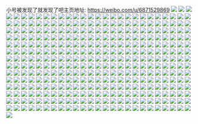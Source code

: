 小号被发现了就发现了吧主页地址: https://weibo.com/u/6871529869 
![](https://wx4.sinaimg.cn/mw2000/007v2eOVgy1h94rt7woopj30u0191ahr.jpg) 
![](https://wx4.sinaimg.cn/mw2000/007v2eOVgy1h94rt94f20j30u0191473.jpg) 
![](https://wx4.sinaimg.cn/mw2000/007v2eOVgy1h94rtsu4ymj30u0140k2s.jpg) 
![](https://wx4.sinaimg.cn/mw2000/007v2eOVgy1h94rta85cvj312u0u0tea.jpg) 
![](https://wx4.sinaimg.cn/mw2000/007v2eOVgy1h94rtxs8zsj30u0140akq.jpg) 
![](https://wx4.sinaimg.cn/mw2000/007v2eOVgy1h94rtaxdt9j30u01b6jxl.jpg) 
![](https://wx4.sinaimg.cn/mw2000/007v2eOVgy1h94rtrldwsj30u0140gyz.jpg) 
![](https://wx4.sinaimg.cn/mw2000/007v2eOVgy1h94rtv7cbnj30u0140q89.jpg) 
![](https://wx4.sinaimg.cn/mw2000/007v2eOVgy1h94rtwtytjj30u0140wp2.jpg) 
![](https://wx4.sinaimg.cn/mw2000/007v2eOVgy1h94rtyowwsj30u014014c.jpg) 
![](https://wx4.sinaimg.cn/mw2000/007v2eOVgy1h94rx4gqooj31910u0q92.jpg) 
![](https://wx4.sinaimg.cn/mw2000/007v2eOVgy1h92mlxzuqjj31y92stx6q.jpg) 
![](https://wx4.sinaimg.cn/mw2000/007v2eOVgy1h92mm3ztqij322g2vtnpf.jpg) 
![](https://wx4.sinaimg.cn/mw2000/007v2eOVgy1h92mmd66icj32c03401l2.jpg) 
![](https://wx4.sinaimg.cn/mw2000/007v2eOVly1h8uc455ow8j31w52ivb2b.jpg) 
![](https://wx4.sinaimg.cn/mw2000/007v2eOVly1h8uc46bueij31sc2dsx6p.jpg) 
![](https://wx4.sinaimg.cn/mw2000/007v2eOVly1h8qs76ph8nj32c0340kjo.jpg) 
![](https://wx4.sinaimg.cn/mw2000/007v2eOVly1h8qs78k9q9j32c0340x6r.jpg) 
![](https://wx4.sinaimg.cn/mw2000/007v2eOVly1h8qs795i0zj31nh2cq7wh.jpg) 
![](https://wx4.sinaimg.cn/mw2000/007v2eOVly1h8bwh8nbenj30u0140dnf.jpg) 
![](https://wx4.sinaimg.cn/mw2000/007v2eOVly1h8bwha28xsj30u0140gsq.jpg) 
![](https://wx4.sinaimg.cn/mw2000/007v2eOVly1h8bwh7yt36j30u00w5dn4.jpg) 
![](https://wx4.sinaimg.cn/mw2000/007v2eOVly1h8bwhb4ek5j31400u0dmh.jpg) 
![](https://wx4.sinaimg.cn/mw2000/007v2eOVly1h8bwh99xykj30u0140ah7.jpg) 
![](https://wx4.sinaimg.cn/mw2000/007v2eOVly1h8bwj7nil6j30u01sytdj.jpg) 
![](https://wx4.sinaimg.cn/mw2000/007v2eOVly1h89qzyl5uij30wi0wudlw.jpg) 
![](https://wx4.sinaimg.cn/mw2000/007v2eOVly1h89g8m99x7j318g1uo7w9.jpg) 
![](https://wx4.sinaimg.cn/mw2000/007v2eOVly1h89g8qjdr1j31lo22we81.jpg) 
![](https://wx4.sinaimg.cn/mw2000/007v2eOVly1h89g8pm7pyj32c0340hdv.jpg) 
![](https://wx4.sinaimg.cn/mw2000/007v2eOVly1h89g8twmt9j31sc2ds4q7.jpg) 
![](https://wx4.sinaimg.cn/mw2000/007v2eOVly1h7tivtyowuj324836ckjn.jpg) 
![](https://wx4.sinaimg.cn/mw2000/007v2eOVly1h7tivvuf72j324836ce84.jpg) 
![](https://wx4.sinaimg.cn/mw2000/007v2eOVly1h7tivxv62kj324836chdv.jpg) 
![](https://wx4.sinaimg.cn/mw2000/007v2eOVly1h7tiw2zqmmj324836cqv9.jpg) 
![](https://wx4.sinaimg.cn/mw2000/007v2eOVly1h7tiwcl3dyj324836c1kz.jpg) 
![](https://wx4.sinaimg.cn/mw2000/007v2eOVly1h7tiw5w4xbj324836c4qv.jpg) 
![](https://wx4.sinaimg.cn/mw2000/007v2eOVly1h7tiw7vhlej336c248kjn.jpg) 
![](https://wx4.sinaimg.cn/mw2000/007v2eOVly1h7tiw0lb83j324836c7wk.jpg) 
![](https://wx4.sinaimg.cn/mw2000/007v2eOVly1h7tiwak213j336c2481l0.jpg) 
![](https://wx4.sinaimg.cn/mw2000/007v2eOVly1h7tiwgf9w2j324836chdv.jpg) 
![](https://wx4.sinaimg.cn/mw2000/007v2eOVly1h7tiwer2npj336c2487wj.jpg) 
![](https://wx4.sinaimg.cn/mw2000/007v2eOVly1h7tiwi69pmj324836cnpf.jpg) 
![](https://wx4.sinaimg.cn/mw2000/007v2eOVly1h7tivs21xzj324836ckjn.jpg) 
![](https://wx4.sinaimg.cn/mw2000/007v2eOVly1h7tiwl1ommj337k4tce88.jpg) 
![](https://wx4.sinaimg.cn/mw2000/007v2eOVly1h7tiwomydjj34tc37k1l3.jpg) 
![](https://wx4.sinaimg.cn/mw2000/007v2eOVly1h7tiwsaq0dj337k4tc4qz.jpg) 
![](https://wx4.sinaimg.cn/mw2000/007v2eOVly1h7tiwv7x83j337k4tc1l5.jpg) 
![](https://wx4.sinaimg.cn/mw2000/007v2eOVly1h7os39galkj30wi0rrte4.jpg) 
![](https://wx4.sinaimg.cn/mw2000/007v2eOVly1h7au51wq08j30u0140adm.jpg) 
![](https://wx4.sinaimg.cn/mw2000/007v2eOVly1h7atxhgreij30u0140adk.jpg) 
![](https://wx4.sinaimg.cn/mw2000/007v2eOVly1h7atyvc7l8j30u0160dqc.jpg) 
![](https://wx4.sinaimg.cn/mw2000/007v2eOVly1h7au50u0fyj30u01sydjp.jpg) 
![](https://wx4.sinaimg.cn/mw2000/007v2eOVly1h6wzy4pk14j30u0140ahp.jpg) 
![](https://wx4.sinaimg.cn/mw2000/007v2eOVly1h6wzy6d00lj30u0140wno.jpg) 
![](https://wx4.sinaimg.cn/mw2000/007v2eOVly1h6wzzymfdjj30u0140tl7.jpg) 
![](https://wx4.sinaimg.cn/mw2000/007v2eOVly1h6x0rm19y6j30u0140tmk.jpg) 
![](https://wx4.sinaimg.cn/mw2000/007v2eOVly1h6um5h9yi7j32c0340grz.jpg) 
![](https://wx4.sinaimg.cn/mw2000/007v2eOVly1h6um6zf6e5j32c03407wj.jpg) 
![](https://wx4.sinaimg.cn/mw2000/007v2eOVly1h6hwhwjxklj30u0140ahx.jpg) 
![](https://wx4.sinaimg.cn/mw2000/007v2eOVly1h6hwhx3ls0j30u0187n05.jpg) 
![](https://wx4.sinaimg.cn/mw2000/007v2eOVly1h6d23b0v9aj30u012cq9q.jpg) 
![](https://wx4.sinaimg.cn/mw2000/007v2eOVly1h6d239yrnoj30u0140dmz.jpg) 
![](https://wx4.sinaimg.cn/mw2000/007v2eOVly1h6d23c5i1uj30u0140q4p.jpg) 
![](https://wx4.sinaimg.cn/mw2000/007v2eOVly1h6d2oaqn1fj30u0140whx.jpg) 
![](https://wx4.sinaimg.cn/mw2000/007v2eOVly1h61j6umf0cj31pv2bh1kx.jpg) 
![](https://wx4.sinaimg.cn/mw2000/007v2eOVly1h61j6siiuwj32c02c0x6q.jpg) 
![](https://wx4.sinaimg.cn/mw2000/007v2eOVly1h61j6tjt78j30zk1be760.jpg) 
![](https://wx4.sinaimg.cn/mw2000/007v2eOVly1h5te0o9bdzj31gw11mtx9.jpg) 
![](https://wx4.sinaimg.cn/mw2000/007v2eOVly1h5te4xod5gj30wi0hzgri.jpg) 
![](https://wx4.sinaimg.cn/mw2000/007v2eOVly1h5p2ka18p3j32c02c0x6p.jpg) 
![](https://wx4.sinaimg.cn/mw2000/007v2eOVly1h5p2kaws69j32c02c0hdu.jpg) 
![](https://wx4.sinaimg.cn/mw2000/007v2eOVly1h5p2kgbshmj33342bcb2b.jpg) 
![](https://wx4.sinaimg.cn/mw2000/007v2eOVly1h5p2ke8rz7j31sc2ds4qq.jpg) 
![](https://wx4.sinaimg.cn/mw2000/007v2eOVly1h5p2qj59mkj30sc128k6d.jpg) 
![](https://wx4.sinaimg.cn/mw2000/007v2eOVly1h5p2kd0k3ej31sc2ds4qq.jpg) 
![](https://wx4.sinaimg.cn/mw2000/007v2eOVly1h5jda3l3dcj30u0140thu.jpg) 
![](https://wx4.sinaimg.cn/mw2000/007v2eOVly1h5jda84k3bj30u01hcafp.jpg) 
![](https://wx4.sinaimg.cn/mw2000/007v2eOVly1h5caruobjhj30u014012c.jpg) 
![](https://wx4.sinaimg.cn/mw2000/007v2eOVly1h5573ttgabj30u0140qah.jpg) 
![](https://wx4.sinaimg.cn/mw2000/007v2eOVly1h5573u0a6fj30u014012r.jpg) 
![](https://wx4.sinaimg.cn/mw2000/007v2eOVly1h5573u91jpj30u0140n4j.jpg) 
![](https://wx4.sinaimg.cn/mw2000/007v2eOVly1h4695hluxaj30u01hcajo.jpg) 
![](https://wx4.sinaimg.cn/mw2000/007v2eOVly1h421y3bnszj30u014gzss.jpg) 
![](https://wx4.sinaimg.cn/mw2000/007v2eOVly1h421y4xi1rj30u014010s.jpg) 
![](https://wx4.sinaimg.cn/mw2000/007v2eOVly1h421y6b5l8j30u0140gua.jpg) 
![](https://wx4.sinaimg.cn/mw2000/007v2eOVly1h3wc7ct4obj30u0140dpw.jpg) 
![](https://wx4.sinaimg.cn/mw2000/007v2eOVly1h3wc7e06m3j30u0140wou.jpg) 
![](https://wx4.sinaimg.cn/mw2000/007v2eOVly1h3wc7boso1j30u0140qa6.jpg) 
![](https://wx4.sinaimg.cn/mw2000/007v2eOVly1h3dj1xhndxj30u014046p.jpg) 
![](https://wx4.sinaimg.cn/mw2000/007v2eOVly1h3dj1zz0p6j30u0140437.jpg) 
![](https://wx4.sinaimg.cn/mw2000/007v2eOVly1h2yuuvon5oj30u0140afw.jpg) 
![](https://wx4.sinaimg.cn/mw2000/007v2eOVly1h2yuutnblqj30u012845k.jpg) 
![](https://wx4.sinaimg.cn/mw2000/007v2eOVly1h2na52n6zlj32001c01kx.jpg) 
![](https://wx4.sinaimg.cn/mw2000/007v2eOVly1h2na53v7dij32001c01kx.jpg) 
![](https://wx4.sinaimg.cn/mw2000/007v2eOVly1h2na500d2rj32c0340npg.jpg) 
![](https://wx4.sinaimg.cn/mw2000/007v2eOVly1h2na4yfebej31sc2ds4qp.jpg) 
![](https://wx4.sinaimg.cn/mw2000/007v2eOVly1h2na566r8tj32001c0nl4.jpg) 
![](https://wx4.sinaimg.cn/mw2000/007v2eOVly1h2na4yolcpj31hc0zk7ei.jpg) 
![](https://wx4.sinaimg.cn/mw2000/007v2eOVly1h2na50zqzxj31sc2dse82.jpg) 
![](https://wx4.sinaimg.cn/mw2000/007v2eOVly1h2na4xb65lj31be0zk7ng.jpg) 
![](https://wx4.sinaimg.cn/mw2000/007v2eOVly1h2na51qs33j32c0340hdt.jpg) 
![](https://wx4.sinaimg.cn/mw2000/007v2eOVly1h2na54efhdj32001c07p7.jpg) 
![](https://wx4.sinaimg.cn/mw2000/007v2eOVly1h2na55rcd6j32001c01kx.jpg) 
![](https://wx4.sinaimg.cn/mw2000/007v2eOVly1h2l1usy5icj30wi1ycasj.jpg) 
![](https://wx4.sinaimg.cn/mw2000/007v2eOVly1h2bh13cijhj327p2pg4qr.jpg) 
![](https://wx4.sinaimg.cn/mw2000/007v2eOVly1h2bh14jr6aj32472wze82.jpg) 
![](https://wx4.sinaimg.cn/mw2000/007v2eOVly1h1qog45sdnj31ic28shdt.jpg) 
![](https://wx4.sinaimg.cn/mw2000/007v2eOVly1h1qog3moobj31sc2ds1ky.jpg) 
![](https://wx4.sinaimg.cn/mw2000/007v2eOVly1h1jpf6ekbyj30u0152n8u.jpg) 
![](https://wx4.sinaimg.cn/mw2000/007v2eOVly1h1jpf4msczj30u00xn0yy.jpg) 
![](https://wx4.sinaimg.cn/mw2000/007v2eOVly1h1jpf52ctaj30u0140ahe.jpg) 
![](https://wx4.sinaimg.cn/mw2000/007v2eOVly1h1jpf424j6j30u00u0gsi.jpg) 
![](https://wx4.sinaimg.cn/mw2000/007v2eOVly1h0vcf8e9oaj32c0340x6r.jpg) 
![](https://wx4.sinaimg.cn/mw2000/007v2eOVly1h0vcf9gpr1j32c0340kjn.jpg) 
![](https://wx4.sinaimg.cn/mw2000/007v2eOVly1h0ogyj6zavj30zg1ba0xz.jpg) 
![](https://wx4.sinaimg.cn/mw2000/007v2eOVly1h0ebeishf8j318g1uob1b.jpg) 
![](https://wx4.sinaimg.cn/mw2000/007v2eOVly1h0ebejvoc8j318g1uo1kx.jpg) 
![](https://wx4.sinaimg.cn/mw2000/007v2eOVly1h0ebej8qqqj318g1uoe7m.jpg) 
![](https://wx4.sinaimg.cn/mw2000/007v2eOVly1h0ebekgvlsj31c02004qp.jpg) 
![](https://wx4.sinaimg.cn/mw2000/007v2eOVly1h0ebel5332j31c02004qp.jpg) 
![](https://wx4.sinaimg.cn/mw2000/007v2eOVly1h0ebelmlsjj31c02001kx.jpg) 
![](https://wx4.sinaimg.cn/mw2000/007v2eOVly1h0ebeo7f2tj32c03404qr.jpg) 
![](https://wx4.sinaimg.cn/mw2000/007v2eOVly1h0ebep5qe1j32c03407wj.jpg) 
![](https://wx4.sinaimg.cn/mw2000/007v2eOVly1h08dxhvp9kj31sc2dshdt.jpg) 
![](https://wx4.sinaimg.cn/mw2000/007v2eOVly1h08dxj6gstj31sc2dse81.jpg) 
![](https://wx4.sinaimg.cn/mw2000/007v2eOVly1h08dz8v3ltj31sc2dskjl.jpg) 
![](https://wx4.sinaimg.cn/mw2000/007v2eOVly1h02e6n4xycj31b81b8wmg.jpg) 
![](https://wx4.sinaimg.cn/mw2000/007v2eOVly1h02e6jwbkuj318g1uo1kx.jpg) 
![](https://wx4.sinaimg.cn/mw2000/007v2eOVly1h02e6mavfrj318g1uo1kx.jpg) 
![](https://wx4.sinaimg.cn/mw2000/007v2eOVly1h02e6mubmrj318g1uohcw.jpg) 
![](https://wx4.sinaimg.cn/mw2000/007v2eOVly1gzwxsirkuaj30wi1ycduk.jpg) 
![](https://wx4.sinaimg.cn/mw2000/007v2eOVly1gzwxshts8zj30wi1ycwry.jpg) 
![](https://wx4.sinaimg.cn/mw2000/007v2eOVly1gzhxrtp1anj30u0140dmn.jpg) 
![](https://wx4.sinaimg.cn/mw2000/007v2eOVly1gzhxru4qrnj30u0140n67.jpg) 
![](https://wx4.sinaimg.cn/mw2000/007v2eOVly1gyyb6rk2ryj32c02ptnpe.jpg) 
![](https://wx4.sinaimg.cn/mw2000/007v2eOVly1gyyb6sfekoj32c02mxkjm.jpg) 
![](https://wx4.sinaimg.cn/mw2000/007v2eOVly1gyyb7haas7j30oe0z511z.jpg) 
![](https://wx4.sinaimg.cn/mw2000/007v2eOVly1gyyb6u732bj30u00dpju1.jpg) 
![](https://wx4.sinaimg.cn/mw2000/007v2eOVly1gyr28w0mnbj32c0340qv6.jpg) 
![](https://wx4.sinaimg.cn/mw2000/007v2eOVly1gyr28wyl5yj32c0340qv6.jpg) 
![](https://wx4.sinaimg.cn/mw2000/007v2eOVly1gy8q8nc10xj32c0340npf.jpg) 
![](https://wx4.sinaimg.cn/mw2000/007v2eOVly1gy8qcxc4c8j31q124g4qq.jpg) 
![](https://wx4.sinaimg.cn/mw2000/007v2eOVly1gx34ca8t8zj30wi1yce81.jpg) 
![](https://wx4.sinaimg.cn/mw2000/007v2eOVly1gx1rl998kmj30u00u079c.jpg) 
![](https://wx4.sinaimg.cn/mw2000/007v2eOVly1gx1rlarbw1j30u00u0k06.jpg) 
![](https://wx4.sinaimg.cn/mw2000/007v2eOVly1gx1rlc124ej30u0140wm4.jpg) 
![](https://wx4.sinaimg.cn/mw2000/007v2eOVly1gx1rl9pgxzj31400u0n4n.jpg) 
![](https://wx4.sinaimg.cn/mw2000/007v2eOVly1gx1rla5ddqj30u0140gs3.jpg) 
![](https://wx4.sinaimg.cn/mw2000/007v2eOVly1gx1rlepzw4j30u0140qd7.jpg) 
![](https://wx4.sinaimg.cn/mw2000/007v2eOVly1gx1rlb8rn5j30u0140guw.jpg) 
![](https://wx4.sinaimg.cn/mw2000/007v2eOVly1gx1rlci2krj30u00u0doj.jpg) 
![](https://wx4.sinaimg.cn/mw2000/007v2eOVly1gx1rle3j71j30q51hc788.jpg) 
![](https://wx4.sinaimg.cn/mw2000/007v2eOVly1gx1rld0d8aj30u0140n66.jpg) 
![](https://wx4.sinaimg.cn/mw2000/007v2eOVly1gx1rldh7dkj30u00u0gtg.jpg) 
![](https://wx4.sinaimg.cn/mw2000/007v2eOVly1gx1rl8vob7j30u00u0gqc.jpg) 
![](https://wx4.sinaimg.cn/mw2000/007v2eOVly1gwq69wzciqj30u0140jz9.jpg) 
![](https://wx4.sinaimg.cn/mw2000/007v2eOVly1gwq69y66abj30u0140afx.jpg) 
![](https://wx4.sinaimg.cn/mw2000/007v2eOVly1gwq69ysf8uj30u0140q9k.jpg) 
![](https://wx4.sinaimg.cn/mw2000/007v2eOVly1gwq69zibrgj30u014045f.jpg) 
![](https://wx4.sinaimg.cn/mw2000/007v2eOVly1gw24j7tscrj31c02004qp.jpg) 
![](https://wx4.sinaimg.cn/mw2000/007v2eOVly1gw24j8n29qj31c0200hco.jpg) 
![](https://wx4.sinaimg.cn/mw2000/007v2eOVly1gw24j9t7skj31c02007wh.jpg) 
![](https://wx4.sinaimg.cn/mw2000/007v2eOVly1gw24ja7nqyj31c0200qoj.jpg) 
![](https://wx4.sinaimg.cn/mw2000/007v2eOVly1gw24jakroqj30zk1hcn76.jpg) 
![](https://wx4.sinaimg.cn/mw2000/007v2eOVly1gw24jb23usj30zk1hck5g.jpg) 
![](https://wx4.sinaimg.cn/mw2000/007v2eOVly1gw24jbn7k5j31c0200b29.jpg) 
![](https://wx4.sinaimg.cn/mw2000/007v2eOVly1gw24jc7tt7j31c02007wh.jpg) 
![](https://wx4.sinaimg.cn/mw2000/007v2eOVly1gw24jcpltxj31c02004qp.jpg) 
![](https://wx4.sinaimg.cn/mw2000/007v2eOVly1gw24jd82xbj31c0200nox.jpg) 
![](https://wx4.sinaimg.cn/mw2000/007v2eOVly1gw24jjxbeij33402c0x6q.jpg) 
![](https://wx4.sinaimg.cn/mw2000/007v2eOVly1gw24jgvcuaj33402c0u0z.jpg) 
![](https://wx4.sinaimg.cn/mw2000/007v2eOVly1gw24ji0qj4j33402c0e83.jpg) 
![](https://wx4.sinaimg.cn/mw2000/007v2eOVly1gw24jes5kbj33402c01kz.jpg) 
![](https://wx4.sinaimg.cn/mw2000/007v2eOVly1gw24jlx39cj33402c0kjm.jpg) 
![](https://wx4.sinaimg.cn/mw2000/007v2eOVly1gvn2j57dolj60s10t5dn002.jpg) 
![](https://wx4.sinaimg.cn/mw2000/007v2eOVly1gvcxbyk6efj62c02c0x6p02.jpg) 
![](https://wx4.sinaimg.cn/mw2000/007v2eOVly1gvcxc03a69j62c02c07wi02.jpg) 
![](https://wx4.sinaimg.cn/mw2000/007v2eOVly1gv4uttijmxj62c02c0hdt02.jpg) 
![](https://wx4.sinaimg.cn/mw2000/007v2eOVly1guzxitcfr1j62bb332b2a02.jpg) 
![](https://wx4.sinaimg.cn/mw2000/007v2eOVly1guzxirm0ssj62c0340e8302.jpg) 
![](https://wx4.sinaimg.cn/mw2000/007v2eOVly1guzxocpbssj62bb332b2a02.jpg) 
![](https://wx4.sinaimg.cn/mw2000/007v2eOVly1guxs8assztj62192tnkjl02.jpg) 
![](https://wx4.sinaimg.cn/mw2000/007v2eOVly1guxs8ervdij61zg2rikjl02.jpg) 
![](https://wx4.sinaimg.cn/mw2000/007v2eOVly1guxs8fk87bj61sc1schdt02.jpg) 
![](https://wx4.sinaimg.cn/mw2000/007v2eOVly1guxs8copvej62c02c0qv502.jpg) 
![](https://wx4.sinaimg.cn/mw2000/007v2eOVly1guxs8gm8qxj62c02c0kjm02.jpg) 
![](https://wx4.sinaimg.cn/mw2000/007v2eOVly1guxs8ikdegj62c0340npf02.jpg) 
![](https://wx4.sinaimg.cn/mw2000/007v2eOVly1guxs8934l4j62c0340qv602.jpg) 
![](https://wx4.sinaimg.cn/mw2000/007v2eOVly1guxvcaseuij60n00qcn0602.jpg) 
![](https://wx4.sinaimg.cn/mw2000/007v2eOVly1guxvfm1r5aj62c02c01ky02.jpg) 
![](https://wx4.sinaimg.cn/mw2000/007v2eOVly1guibvjs5ipj60ke0hjabi02.jpg) 
![](https://wx4.sinaimg.cn/mw2000/007v2eOVly1gu7x1hdvfyj60u0140woo02.jpg) 
![](https://wx4.sinaimg.cn/mw2000/007v2eOVly1gu7x1h00sjj60u01hc12402.jpg) 
![](https://wx4.sinaimg.cn/mw2000/007v2eOVly1gtz1kv4yp2j32c02c01ky.jpg) 
![](https://wx4.sinaimg.cn/mw2000/007v2eOVly1gtvah8ophtj30u0140wop.jpg) 
![](https://wx4.sinaimg.cn/mw2000/007v2eOVly1gtvaha7gxlj31400u0n50.jpg) 
![](https://wx4.sinaimg.cn/mw2000/007v2eOVly1gtvahbjapuj30u00u0gv9.jpg) 
![](https://wx4.sinaimg.cn/mw2000/007v2eOVly1gtvah70p48j30u00u043f.jpg) 
![](https://wx4.sinaimg.cn/mw2000/007v2eOVly1gtvahcx68qj30u00u0qb1.jpg) 
![](https://wx4.sinaimg.cn/mw2000/007v2eOVly1gtvahe3ohsj30u00u00zu.jpg) 
![](https://wx4.sinaimg.cn/mw2000/007v2eOVly1gtvahfjvrzj30u00u0k0y.jpg) 
![](https://wx4.sinaimg.cn/mw2000/007v2eOVly1gtvahh2v3nj31400u04az.jpg) 
![](https://wx4.sinaimg.cn/mw2000/007v2eOVly1gtvahip6o8j30u0140doy.jpg) 
![](https://wx4.sinaimg.cn/mw2000/007v2eOVly1gtvahjxej4j30u00u0dlq.jpg) 
![](https://wx4.sinaimg.cn/mw2000/007v2eOVly1gtvahladwkj30u00u0441.jpg) 
![](https://wx4.sinaimg.cn/mw2000/007v2eOVly1gtvahn74uej30u00u0n3i.jpg) 
![](https://wx4.sinaimg.cn/mw2000/007v2eOVly1gtvahpn9exj30u00u0n71.jpg) 
![](https://wx4.sinaimg.cn/mw2000/007v2eOVly1gtstz9t7vgj32c0340e82.jpg) 
![](https://wx4.sinaimg.cn/mw2000/007v2eOVly1gts452w5muj30u0140q9e.jpg) 
![](https://wx4.sinaimg.cn/mw2000/007v2eOVly1gts4532r6lj30u0140dlv.jpg) 
![](https://wx4.sinaimg.cn/mw2000/007v2eOVly1gts453b3agj30u00u0jxi.jpg) 
![](https://wx4.sinaimg.cn/mw2000/007v2eOVly1gts453meyfj30u00u07ab.jpg) 
![](https://wx4.sinaimg.cn/mw2000/007v2eOVly1gts4543aa8j31400u0td8.jpg) 
![](https://wx4.sinaimg.cn/mw2000/007v2eOVly1gts454alftj31400u0jwo.jpg) 
![](https://wx4.sinaimg.cn/mw2000/007v2eOVly1gts454lvkfj30u014z45j.jpg) 
![](https://wx4.sinaimg.cn/mw2000/007v2eOVly1gts454xmiaj30u014pgrr.jpg) 
![](https://wx4.sinaimg.cn/mw2000/007v2eOVly1gts455cfauj30u0140wk1.jpg) 
![](https://wx4.sinaimg.cn/mw2000/007v2eOVly1gts4599j3pj30u0140gux.jpg) 
![](https://wx4.sinaimg.cn/mw2000/007v2eOVly1gts455m8x5j30u00u0dk3.jpg) 
![](https://wx4.sinaimg.cn/mw2000/007v2eOVly1gts455w0jvj30u00u0tda.jpg) 
![](https://wx4.sinaimg.cn/mw2000/007v2eOVly1gts457qdluj30u00u00wl.jpg) 
![](https://wx4.sinaimg.cn/mw2000/007v2eOVly1gts458n1lqj30u00u0ted.jpg) 
![](https://wx4.sinaimg.cn/mw2000/007v2eOVly1gts4564ga7j30u00u0aey.jpg) 
![](https://wx4.sinaimg.cn/mw2000/007v2eOVly1gts452j9y9j30u00u0n1s.jpg) 
![](https://wx4.sinaimg.cn/mw2000/007v2eOVly1gtpmimqivcj31sc2dskjl.jpg) 
![](https://wx4.sinaimg.cn/mw2000/007v2eOVly1gtofkoehruj32c0340b2a.jpg) 
![](https://wx4.sinaimg.cn/mw2000/007v2eOVly1gt9lbv0v6sj30u0140gxg.jpg) 
![](https://wx4.sinaimg.cn/mw2000/007v2eOVly1gt9lbt7c48j30u014013o.jpg) 
![](https://wx4.sinaimg.cn/mw2000/007v2eOVly1gt9lbrfa9jj30u01407gb.jpg) 
![](https://wx4.sinaimg.cn/mw2000/007v2eOVly1gt9lbwx9m5j30u014014q.jpg) 
![](https://wx4.sinaimg.cn/mw2000/007v2eOVly1gt1l577d5lj32c03407wj.jpg) 
![](https://wx4.sinaimg.cn/mw2000/007v2eOVly1gt1l53jmd4j32c02c0qv5.jpg) 
![](https://wx4.sinaimg.cn/mw2000/007v2eOVly1gt1l55ckm7j33402c0b2b.jpg) 
![](https://wx4.sinaimg.cn/mw2000/007v2eOVly1gsth63qjwnj30n01dsq7p.jpg) 
![](https://wx4.sinaimg.cn/mw2000/007v2eOVly1gss660jf4mj30nd10bwlt.jpg) 
![](https://wx4.sinaimg.cn/mw2000/007v2eOVly1gshkvg8cukj30u0140wnm.jpg) 
![](https://wx4.sinaimg.cn/mw2000/007v2eOVly1gsggml49bqj30u0140gsw.jpg) 
![](https://wx4.sinaimg.cn/mw2000/007v2eOVly1gsggmjfwgej30u014011s.jpg) 
![](https://wx4.sinaimg.cn/mw2000/007v2eOVly1gsggmblnptj30u0140tit.jpg) 
![](https://wx4.sinaimg.cn/mw2000/007v2eOVly1gsggmecr9mj30u0140ahx.jpg) 
![](https://wx4.sinaimg.cn/mw2000/007v2eOVly1gsggmi1kocj30u0140472.jpg) 
![](https://wx4.sinaimg.cn/mw2000/007v2eOVly1gsggmm8pjyj30u00u0q89.jpg) 
![](https://wx4.sinaimg.cn/mw2000/007v2eOVly1gsggmfg0jhj30u00u0jxr.jpg) 
![](https://wx4.sinaimg.cn/mw2000/007v2eOVly1gsggmd3pzdj30u00u0gtv.jpg) 
![](https://wx4.sinaimg.cn/mw2000/007v2eOVly1gsggmnlru6j30u00u0aiz.jpg) 
![](https://wx4.sinaimg.cn/mw2000/007v2eOVly1gsbt89o5qrj30u0190gt7.jpg) 
![](https://wx4.sinaimg.cn/mw2000/007v2eOVly1gsbt895q8jj30u014012t.jpg) 
![](https://wx4.sinaimg.cn/mw2000/007v2eOVly1gsbt8a5hlhj30u0190tfs.jpg) 
![](https://wx4.sinaimg.cn/mw2000/007v2eOVly1gsbt8ar16hj31hc0q57d7.jpg) 
![](https://wx4.sinaimg.cn/mw2000/007v2eOVly1gsbt8bjd1gj30u0140dr1.jpg) 
![](https://wx4.sinaimg.cn/mw2000/007v2eOVly1gsbthsi3k4j30u0140k5s.jpg) 
![](https://wx4.sinaimg.cn/mw2000/007v2eOVly1gsbtec0cp2j30u01hc172.jpg) 
![](https://wx4.sinaimg.cn/mw2000/007v2eOVly1gsbtecphhvj30u0140qky.jpg) 
![](https://wx4.sinaimg.cn/mw2000/007v2eOVly1gsbted6pjij30u0140tq1.jpg) 
![](https://wx4.sinaimg.cn/mw2000/007v2eOVly1gsbtedl57pj30u00u0k3p.jpg) 
![](https://wx4.sinaimg.cn/mw2000/007v2eOVly1gsbteqk3f6j30u0140k5v.jpg) 
![](https://wx4.sinaimg.cn/mw2000/007v2eOVly1gs9fgkhwt9j31180rxdj4.jpg) 
![](https://wx4.sinaimg.cn/mw2000/007v2eOVly1gs9fgkb3k8j30u011iaco.jpg) 
![](https://wx4.sinaimg.cn/mw2000/007v2eOVly1gs9fgl7ypij33402c0b2b.jpg) 
![](https://wx4.sinaimg.cn/mw2000/007v2eOVly1gs9fgmbtblj32c0340npe.jpg) 
![](https://wx4.sinaimg.cn/mw2000/007v2eOVly1gs9fgisvgkj32c02c0qv5.jpg) 
![](https://wx4.sinaimg.cn/mw2000/007v2eOVly1gs9fgnjptuj32c02c01kx.jpg) 
![](https://wx4.sinaimg.cn/mw2000/007v2eOVly1gs2v413mkfj30u00u07ba.jpg) 
![](https://wx4.sinaimg.cn/mw2000/007v2eOVly1gs2v3zfbfpj30u00u0459.jpg) 
![](https://wx4.sinaimg.cn/mw2000/007v2eOVly1gs2v42t7rqj30u00u0n65.jpg) 
![](https://wx4.sinaimg.cn/mw2000/007v2eOVly1gs2v446bd6j30u00u0gsq.jpg) 
![](https://wx4.sinaimg.cn/mw2000/007v2eOVly1gs2v45jicdj30u00u0til.jpg) 
![](https://wx4.sinaimg.cn/mw2000/007v2eOVly1gs2wg2d1cbj30u00u011e.jpg) 
![](https://wx4.sinaimg.cn/mw2000/007v2eOVly1gs0kfvn65sj31400u07ii.jpg) 
![](https://wx4.sinaimg.cn/mw2000/007v2eOVly1gs0kfttbn7j31400u0nar.jpg) 
![](https://wx4.sinaimg.cn/mw2000/007v2eOVly1gs0kfxm00tj31400u07hl.jpg) 
![](https://wx4.sinaimg.cn/mw2000/007v2eOVly1grusllybpbj30u00w5qd1.jpg) 
![](https://wx4.sinaimg.cn/mw2000/007v2eOVly1gruslja7kqj30u00xiqdd.jpg) 
![](https://wx4.sinaimg.cn/mw2000/007v2eOVly1grusln4ubtj30u00xxam4.jpg) 
![](https://wx4.sinaimg.cn/mw2000/007v2eOVly1grusvwchy1j30u00u00yh.jpg) 
![](https://wx4.sinaimg.cn/mw2000/007v2eOVly1grusvwuzppj30u00u00yc.jpg) 
![](https://wx4.sinaimg.cn/mw2000/007v2eOVly1grutrlgne8j30u00u045z.jpg) 
![](https://wx4.sinaimg.cn/mw2000/007v2eOVly1grutrkw2mvj30u00u0q80.jpg) 
![](https://wx4.sinaimg.cn/mw2000/007v2eOVly1grutrm779oj319r0u0qii.jpg) 
![](https://wx4.sinaimg.cn/mw2000/007v2eOVly1gruts4bub4j30u00u0n28.jpg) 
![](https://wx4.sinaimg.cn/mw2000/007v2eOVly1grs6ywcnzhj30u00u00yu.jpg) 
![](https://wx4.sinaimg.cn/mw2000/007v2eOVly1grs6yxk75mj31400u0gts.jpg) 
![](https://wx4.sinaimg.cn/mw2000/007v2eOVly1grj1yn3x5vj32c02c04qp.jpg) 
![](https://wx4.sinaimg.cn/mw2000/007v2eOVly1grj1yod1nkj32c02c0b29.jpg) 
![](https://wx4.sinaimg.cn/mw2000/007v2eOVly1grj1yr4elmj32c02c0ax0.jpg) 
![](https://wx4.sinaimg.cn/mw2000/007v2eOVly1grj1ypyl9oj32c02c0hdd.jpg) 
![](https://wx4.sinaimg.cn/mw2000/007v2eOVly1grj1ytoky3j30hs0hsq5e.jpg) 
![](https://wx4.sinaimg.cn/mw2000/007v2eOVly1grj1ysd8h5j32c02c0hdt.jpg) 
![](https://wx4.sinaimg.cn/mw2000/007v2eOVly1grj1yum5rkj32c02c0b2a.jpg) 
![](https://wx4.sinaimg.cn/mw2000/007v2eOVly1grj1yvm57nj32c0340kjl.jpg) 
![](https://wx4.sinaimg.cn/mw2000/007v2eOVly1grj20xaar6j33402c0hdt.jpg) 
![](https://wx4.sinaimg.cn/mw2000/007v2eOVly1grggjzxszqj31sc2dsx5d.jpg) 
![](https://wx4.sinaimg.cn/mw2000/007v2eOVly1grggjy5x1sj31n42ds4qp.jpg) 
![](https://wx4.sinaimg.cn/mw2000/007v2eOVly1grggo55atcj31o620kkjl.jpg) 
![](https://wx4.sinaimg.cn/mw2000/007v2eOVly1gr8dpqndh1j31400u0akl.jpg) 
![](https://wx4.sinaimg.cn/mw2000/007v2eOVly1gr8dpssk82j30u0140ahd.jpg) 
![](https://wx4.sinaimg.cn/mw2000/007v2eOVly1gr8dpuwcxjj30u00u0jy5.jpg) 
![](https://wx4.sinaimg.cn/mw2000/007v2eOVly1gr8dpxdqg4j30u00u0dn0.jpg) 
![](https://wx4.sinaimg.cn/mw2000/007v2eOVly1gr8dq1m1ypj30u00u0wl9.jpg) 
![](https://wx4.sinaimg.cn/mw2000/007v2eOVly1gr8dq2gz01j30u00u0102.jpg) 
![](https://wx4.sinaimg.cn/mw2000/007v2eOVly1gr8dq36pwuj30u00u0afj.jpg) 
![](https://wx4.sinaimg.cn/mw2000/007v2eOVly1gr8dq4w96rj30u00u0ahg.jpg) 
![](https://wx4.sinaimg.cn/mw2000/007v2eOVly1gr8dq5igvyj30u00u0td1.jpg) 
![](https://wx4.sinaimg.cn/mw2000/007v2eOVly1gr8dq74ughj30u00u0gs0.jpg) 
![](https://wx4.sinaimg.cn/mw2000/007v2eOVly1gr8dq8o62wj30u00u043k.jpg) 
![](https://wx4.sinaimg.cn/mw2000/007v2eOVly1gr8dqb58vdj30u0140ai4.jpg) 
![](https://wx4.sinaimg.cn/mw2000/007v2eOVly1gr8dqe7xq7j30u00u0jwn.jpg) 
![](https://wx4.sinaimg.cn/mw2000/007v2eOVly1gr8dqf39dwj30u00u0dni.jpg) 
![](https://wx4.sinaimg.cn/mw2000/007v2eOVly1gr8dqheoydj31400u07ex.jpg) 
![](https://wx4.sinaimg.cn/mw2000/007v2eOVly1gr6khrpog0j31o02801kx.jpg) 
![](https://wx4.sinaimg.cn/mw2000/007v2eOVly1gr6kiic53qj32c02c0kjm.jpg) 
![](https://wx4.sinaimg.cn/mw2000/007v2eOVly1gr6khqzgorj31o02801kx.jpg) 
![](https://wx4.sinaimg.cn/mw2000/007v2eOVly1gr56zjpnstj30u01407ms.jpg) 
![](https://wx4.sinaimg.cn/mw2000/007v2eOVly1gr56zdkz72j30u0140k52.jpg) 
![](https://wx4.sinaimg.cn/mw2000/007v2eOVly1gr56zgx8sjj30u01401a7.jpg) 
![](https://wx4.sinaimg.cn/mw2000/007v2eOVly1gr2rn49xejj31c51fgtxd.jpg) 
![](https://wx4.sinaimg.cn/mw2000/007v2eOVly1gr2rn5ab14j32c0340kjm.jpg) 
![](https://wx4.sinaimg.cn/mw2000/007v2eOVly1gr2rn6pc0fj33402c01ky.jpg) 
![](https://wx4.sinaimg.cn/mw2000/007v2eOVly1gr2rpwzfrxj32c02c0qv6.jpg) 
![](https://wx4.sinaimg.cn/mw2000/007v2eOVly1gr0qxirlduj31sc2ds1ky.jpg) 
![](https://wx4.sinaimg.cn/mw2000/007v2eOVly1gr0gintobaj32c02c0hav.jpg) 
![](https://wx4.sinaimg.cn/mw2000/007v2eOVly1gr0gimf1w0j32c02c0e81.jpg) 
![](https://wx4.sinaimg.cn/mw2000/007v2eOVly1gqq0dx1cwzj31sc2dshdt.jpg) 
![](https://wx4.sinaimg.cn/mw2000/007v2eOVly1gqq0dy0bytj31sc2dsb29.jpg) 
![](https://wx4.sinaimg.cn/mw2000/007v2eOVly1gqq0dyl8e0j31sc2dsb29.jpg) 
![](https://wx4.sinaimg.cn/mw2000/007v2eOVly1gqq0dz6hc4j31sc2dse81.jpg) 
![](https://wx4.sinaimg.cn/mw2000/007v2eOVly1gqq0dxjaxfj31sc28wnpd.jpg) 
![](https://wx4.sinaimg.cn/mw2000/007v2eOVly1gqq0e1egw2j31sc242dx6.jpg) 
![](https://wx4.sinaimg.cn/mw2000/007v2eOVly1gqq0dzrz9oj32c0340qv5.jpg) 
![](https://wx4.sinaimg.cn/mw2000/007v2eOVly1gqq0e0nlucj32c0340qv5.jpg) 
![](https://wx4.sinaimg.cn/mw2000/007v2eOVly1gqq0duyuxej32c0340b2a.jpg) 
![](https://wx4.sinaimg.cn/mw2000/007v2eOVly1gqmls4zu8qj30u011owuv.jpg) 
![](https://wx4.sinaimg.cn/mw2000/007v2eOVly1gqmls5sy33j30u01alwx6.jpg) 
![](https://wx4.sinaimg.cn/mw2000/007v2eOVly1gqmls6e3urj30u012sak8.jpg) 
![](https://wx4.sinaimg.cn/mw2000/007v2eOVly1gqlhwg9sk0j30jq0ivq4y.jpg) 
![](https://wx4.sinaimg.cn/mw2000/007v2eOVly1gqkkch935bj30mi0dg0vs.jpg) 
![](https://wx4.sinaimg.cn/mw2000/007v2eOVly1gqkkc8itthj31h80ty41b.jpg) 
![](https://wx4.sinaimg.cn/mw2000/007v2eOVly1gqkkc8yx5pj30lv0hbjtn.jpg) 
![](https://wx4.sinaimg.cn/mw2000/007v2eOVly1gqkkc9kmr3j30n01dsjty.jpg) 
![](https://wx4.sinaimg.cn/mw2000/007v2eOVly1gqh4gqd437j31sc2ds4qq.jpg) 
![](https://wx4.sinaimg.cn/mw2000/007v2eOVly1gqh4ab5eaoj325n25nkjl.jpg) 
![](https://wx4.sinaimg.cn/mw2000/007v2eOVly1gqh4go62nij31sc2dsb2a.jpg) 
![](https://wx4.sinaimg.cn/mw2000/007v2eOVly1gqgvycy69vj30u0140gtf.jpg) 
![](https://wx4.sinaimg.cn/mw2000/007v2eOVly1gqgvyar8rpj30u00u0wqt.jpg) 
![](https://wx4.sinaimg.cn/mw2000/007v2eOVly1gqgvyclgw6j30u0140jzu.jpg) 
![](https://wx4.sinaimg.cn/mw2000/007v2eOVly1gqgvydtmkxj30u00u0n7m.jpg) 
![](https://wx4.sinaimg.cn/mw2000/007v2eOVly1gqgvybnxf7j30u0140aoy.jpg) 
![](https://wx4.sinaimg.cn/mw2000/007v2eOVly1gqgvyecgdkj30u00u07dj.jpg) 
![](https://wx4.sinaimg.cn/mw2000/007v2eOVly1gqgvycae82j30u00u0qbr.jpg) 
![](https://wx4.sinaimg.cn/mw2000/007v2eOVly1gqgvyaeve0j30u00u0n6f.jpg) 
![](https://wx4.sinaimg.cn/mw2000/007v2eOVly1gqgvyf43anj30n02zc1kx.jpg) 
![](https://wx4.sinaimg.cn/mw2000/007v2eOVly1gqdkm6xboqj32c02c0qg1.jpg) 
![](https://wx4.sinaimg.cn/mw2000/007v2eOVly1gqb7j9w53cj30ix0m7gmn.jpg) 
![](https://wx4.sinaimg.cn/mw2000/007v2eOVly1gq7vuilddsj30go0g9my5.jpg) 
